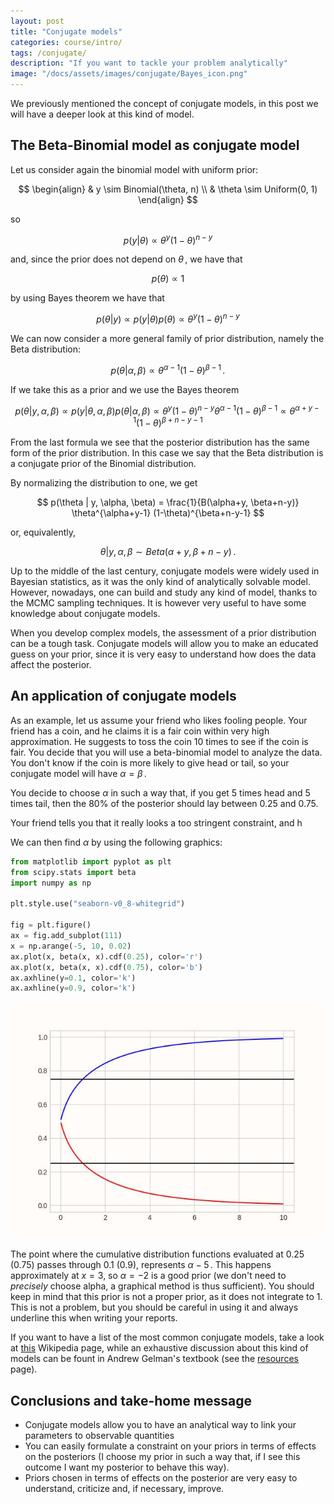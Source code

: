 ```yaml
---
layout: post
title: "Conjugate models"
categories: course/intro/
tags: /conjugate/
description: "If you want to tackle your problem analytically"
image: "/docs/assets/images/conjugate/Bayes_icon.png"
---
```


We previously mentioned the concept of conjugate models, in this
post we will have a deeper look at this kind of model.

## The Beta-Binomial model as conjugate model

Let us consider again the binomial model with uniform prior:

$$
\begin{align}
&
y \sim Binomial(\theta, n) \\
&
\theta \sim Uniform(0, 1)
\end{align}
$$

so

$$
p(y | \theta) \propto \theta^y (1-\theta)^{n-y}
$$

and, since the prior does not depend on $\theta\,,$ we have that

$$
p(\theta) \propto 1
$$

by using Bayes theorem we have that

$$
p(\theta | y) \propto p(y | \theta) p(\theta) \propto \theta^y (1-\theta)^{n-y}
$$

We can now consider a more general family of prior distribution,
namely the Beta distribution:

$$
p(\theta | \alpha, \beta) \propto \theta^{\alpha-1} (1-\theta)^{\beta-1}\,.
$$

If we take this as a prior and we use the Bayes theorem

$$
p(\theta | y, \alpha, \beta) \propto p(y |\theta, \alpha, \beta) p(\theta | \alpha, \beta)
\propto \theta^{y} (1-\theta)^{n-y} \theta^{\alpha-1} (1-\theta)^{\beta-1}
\propto \theta^{\alpha+y-1} (1-\theta)^{\beta+n-y-1}
$$

From the last formula we see that the posterior distribution has the same
form of the prior distribution. In this case we say that the
Beta distribution is a conjugate prior of the Binomial distribution.

By normalizing the distribution to one, we get

$$
p(\theta | y, \alpha, \beta) = \frac{1}{B(\alpha+y, \beta+n-y)}
\theta^{\alpha+y-1} (1-\theta)^{\beta+n-y-1}
$$

or, equivalently,

$$
\theta | y, \alpha, \beta \sim Beta(\alpha+y, \beta+n-y)\,.
$$

Up to the middle of the last century, conjugate models were widely
used in Bayesian statistics, as it was the only kind of analytically solvable
model.
However, nowadays, one can build and study any kind of model, thanks
to the MCMC sampling techniques.
It is however very useful to have some knowledge about conjugate models.

When you develop complex models, the assessment of a prior distribution
can be a tough task.
Conjugate models will allow you to make an educated guess on your prior,
since it is very easy to understand how does the data affect the posterior.

## An application of conjugate models

As an example, let us assume your friend who likes fooling
people.
Your friend has a coin, and he claims it is a fair coin within very high approximation.
He suggests to toss the coin 10 times to see if the coin is fair.
You decide that you will use a beta-binomial model to analyze the data.
You don't know if the coin is more likely to give head or tail, so your
conjugate model will have $\alpha = \beta\,.$

You decide to choose $\alpha$ in such a way that, if you get 5 times head
and 5 times tail, then the $80\%$ of the posterior should lay between 0.25 and 0.75.

Your friend tells you that it really looks a too stringent constraint, and h

We can then find $\alpha$ by using the following graphics:

```python
from matplotlib import pyplot as plt
from scipy.stats import beta
import numpy as np

plt.style.use("seaborn-v0_8-whitegrid")

fig = plt.figure()
ax = fig.add_subplot(111)
x = np.arange(-5, 10, 0.02)
ax.plot(x, beta(x, x).cdf(0.25), color='r')
ax.plot(x, beta(x, x).cdf(0.75), color='b')
ax.axhline(y=0.1, color='k')
ax.axhline(y=0.9, color='k')
```

![Alt text](/docs/assets/images/conjugate/conjugate.jpg)

The point where the cumulative distribution functions
evaluated at $0.25$ ($0.75$) passes through $0.1$ ($0.9$),
represents $\alpha-5\,.$
This happens approximately at $x=3$, so $\alpha=-2$ is a good prior
(we don't need to _precisely_ choose alpha, a graphical method is thus sufficient).
You should keep in mind that this prior is not a proper
prior, as it does not integrate to 1.
This is not a problem, but you should be careful in
using it and always underline this when writing
your reports.

If you want to have a list of the most common conjugate models, take
a look at [this](https://en.wikipedia.org/wiki/Conjugate_prior) Wikipedia page,
while an exhaustive discussion about this kind of models can be fount
in Andrew Gelman's textbook (see the [resources](/links/) page).

## Conclusions and take-home message
- Conjugate models allow you to have an analytical way to link your parameters to observable quantities
- You can easily formulate a constraint on your priors in terms of effects on the posteriors (I choose my prior in such a way that, if I see this outcome I want my posterior to behave this way).
- Priors chosen in terms of effects on the posterior are very easy to understand, criticize and, if necessary, improve.
